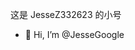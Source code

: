 这是 JesseZ332623 的小号

- 👋 Hi, I’m @JesseGoogle

<!---
JesseGoogle/JesseGoogle is a ✨ special ✨ repository because its `README.md` (this file) appears on your GitHub profile.
You can click the Preview link to take a look at your changes.
--->
